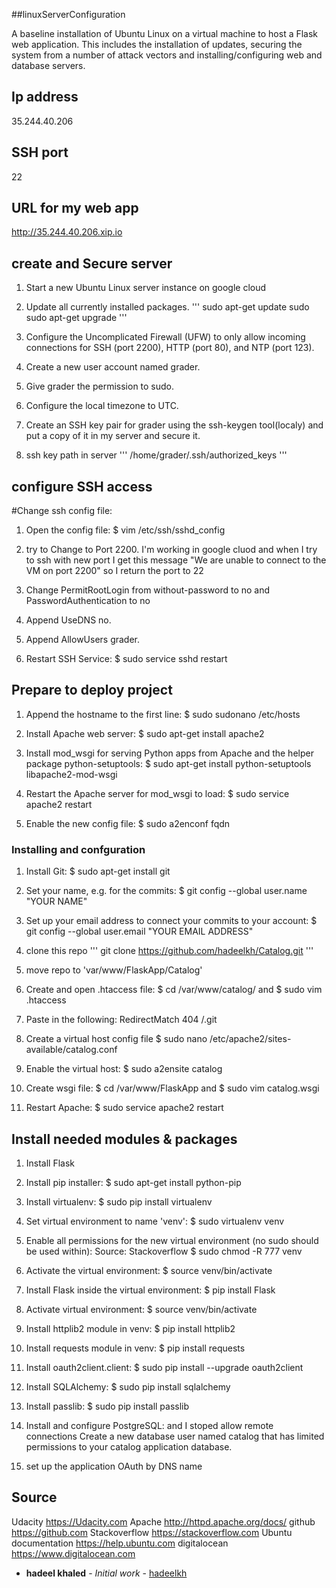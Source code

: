##linuxServerConfiguration

A baseline installation of Ubuntu Linux on a virtual machine to host a Flask web application. This includes the installation of updates, securing the system from a number of attack vectors and installing/configuring web and database servers.

## Ip address 
35.244.40.206


## SSH port
22


## URL for my web app
http://35.244.40.206.xip.io


## create and Secure server
1. Start a new Ubuntu Linux server instance on google cloud

2. Update all currently installed packages.
'''
sudo apt-get update
sudo sudo apt-get upgrade
'''
3. Configure the Uncomplicated Firewall (UFW) to only allow incoming connections for SSH (port 2200), HTTP (port 80), and NTP (port 123).
4. Create a new user account named grader.
5. Give grader the permission to sudo.
6. Configure the local timezone to UTC.
7. Create an SSH key pair for grader using the ssh-keygen tool(localy) and put a copy of it in my server and secure it.
8.  ssh key path in server
'''
/home/grader/.ssh/authorized_keys
'''

## configure SSH access
#Change ssh config file:

1. Open the config file:
$ vim /etc/ssh/sshd_config

2. try to Change to Port 2200. I'm working in google cluod and when I try to ssh with new port I get this message "We are unable to connect to the VM on port 2200"
so I return the port to 22
3. Change PermitRootLogin from without-password to no and PasswordAuthentication to no
4. Append UseDNS no.
5. Append AllowUsers grader.
6. Restart SSH Service:
$ sudo service sshd restart


## Prepare to deploy  project
1. Append the hostname to the first line:
$ sudo sudonano /etc/hosts

2. Install Apache web server:
$ sudo apt-get install apache2

3. Install mod_wsgi for serving Python apps from Apache and the helper package python-setuptools:
$ sudo apt-get install python-setuptools libapache2-mod-wsgi

4. Restart the Apache server for mod_wsgi to load:
$ sudo service apache2 restart

5. Enable the new config file:
$ sudo a2enconf fqdn


### Installing and confguration
1. Install Git:
$ sudo apt-get install git

2. Set your name, e.g. for the commits:
$ git config --global user.name "YOUR NAME"

3. Set up your email address to connect your commits to your account:
$ git config --global user.email "YOUR EMAIL ADDRESS"

4. clone this repo 
'''
git clone https://github.com/hadeelkh/Catalog.git
'''
5. move repo to  'var/www/FlaskApp/Catalog'

6. Create and open .htaccess file:
$ cd /var/www/catalog/ and $ sudo vim .htaccess

7. Paste in the following:
RedirectMatch 404 /\.git

8. Create a virtual host config file
$ sudo nano /etc/apache2/sites-available/catalog.conf

9. Enable the virtual host:
$ sudo a2ensite catalog

10. Create wsgi file:
$ cd /var/www/FlaskApp and $ sudo vim catalog.wsgi

11. Restart Apache:
$ sudo service apache2 restart


## Install needed modules & packages
1. Install Flask

2. Install pip installer:
$ sudo apt-get install python-pip

3. Install virtualenv:
$ sudo pip install virtualenv

4. Set virtual environment to name 'venv':
$ sudo virtualenv venv

5. Enable all permissions for the new virtual environment (no sudo should be used within):
Source: Stackoverflow
$ sudo chmod -R 777 venv

6. Activate the virtual environment:
$ source venv/bin/activate

7. Install Flask inside the virtual environment:
$ pip install Flask

8. Activate virtual environment:
$ source venv/bin/activate

9. Install httplib2 module in venv:
$ pip install httplib2

10. Install requests module in venv:
$ pip install requests

11. Install oauth2client.client:
$ sudo pip install --upgrade oauth2client

12. Install SQLAlchemy:
$ sudo pip install sqlalchemy

13. Install passlib:
$ sudo pip install passlib

14. Install and configure PostgreSQL:
and I stoped allow remote connections
Create a new database user named catalog that has limited permissions to your catalog application database.

15. set up the application OAuth by DNS name


## Source
Udacity https://Udacity.com
Apache http://httpd.apache.org/docs/
github https://github.com
Stackoverflow https://stackoverflow.com
Ubuntu documentation https://help.ubuntu.com
digitalocean https://www.digitalocean.com

* **hadeel khaled** - *Initial work* - [hadeelkh](https://github.com/hadeelkh)
